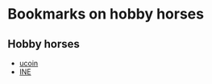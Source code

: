 # Bookmarks on hobby horses

## Hobby horses

- [ucoin](https://en.ucoin.net/)
- [INE](https://www.ine.pt/)